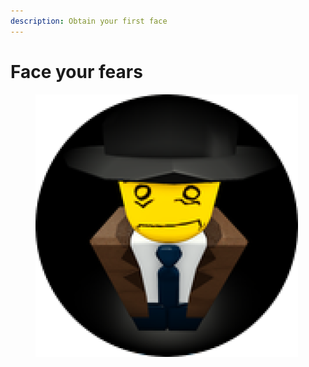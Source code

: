 ```yaml
---
description: Obtain your first face
---
```


# Face your fears

<figure><img src="../.gitbook/assets/image (5).png" alt=""><figcaption></figcaption></figure>
